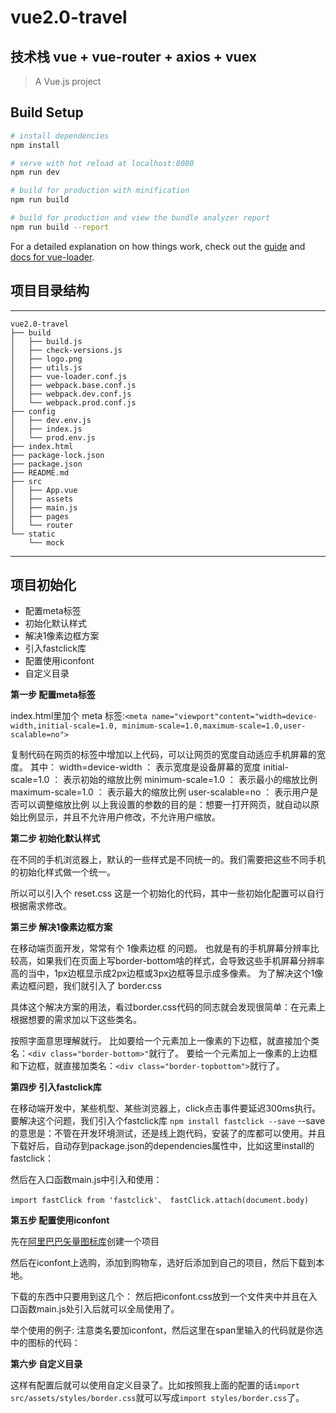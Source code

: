 # vue2.0-travel

## 技术栈 vue + vue-router + axios + vuex


> A Vue.js project

## Build Setup

``` bash
# install dependencies
npm install

# serve with hot reload at localhost:8080
npm run dev

# build for production with minification
npm run build

# build for production and view the bundle analyzer report
npm run build --report
```

For a detailed explanation on how things work, check out the [guide](http://vuejs-templates.github.io/webpack/) and [docs for vue-loader](http://vuejs.github.io/vue-loader).

## 项目目录结构
***
```
vue2.0-travel
├── build
│   ├── build.js
│   ├── check-versions.js
│   ├── logo.png
│   ├── utils.js
│   ├── vue-loader.conf.js
│   ├── webpack.base.conf.js
│   ├── webpack.dev.conf.js
│   └── webpack.prod.conf.js
├── config
│   ├── dev.env.js
│   ├── index.js
│   └── prod.env.js
├── index.html
├── package-lock.json
├── package.json
├── README.md
├── src
│   ├── App.vue
│   ├── assets
│   ├── main.js
│   ├── pages
│   └── router
└── static
    └── mock
```
*** 
## 项目初始化
* 配置meta标签
* 初始化默认样式
* 解决1像素边框方案
* 引入fastclick库
* 配置使用iconfont
* 自定义目录

**第一步 配置meta标签**

index.html里加个 meta 标签:`<meta name="viewport"content="width=device-width,initial-scale=1.0, minimum-scale=1.0,maximum-scale=1.0,user-scalable=no">`

复制代码在网页的标签中增加以上代码，可以让网页的宽度自动适应手机屏幕的宽度。 其中： width=device-width ： 表示宽度是设备屏幕的宽度 initial-scale=1.0 ： 表示初始的缩放比例 minimum-scale=1.0 ： 表示最小的缩放比例 maximum-scale=1.0 ： 表示最大的缩放比例 user-scalable=no ： 表示用户是否可以调整缩放比例 以上我设置的参数的目的是：想要一打开网页，就自动以原始比例显示，并且不允许用户修改，不允许用户缩放。

**第二步 初始化默认样式**

在不同的手机浏览器上，默认的一些样式是不同统一的。我们需要把这些不同手机的初始化样式做一个统一。

所以可以引入个 reset.css
这是一个初始化的代码，其中一些初始化配置可以自行根据需求修改。

**第三步 解决1像素边框方案**

在移动端页面开发，常常有个 1像素边框 的问题。 也就是有的手机屏幕分辨率比较高，如果我们在页面上写border-bottom啥的样式，会导致这些手机屏幕分辨率高的当中，1px边框显示成2px边框或3px边框等显示成多像素。 为了解决这个1像素边框问题，我们就引入了 border.css

具体这个解决方案的用法，看过border.css代码的同志就会发现很简单：在元素上根据想要的需求加以下这些类名。 

按照字面意思理解就行。 比如要给一个元素加上一像素的下边框，就直接加个类名：`<div class="border-bottom>"`就行了。 要给一个元素加上一像素的上边框和下边框，就直接加类名：`<div class="border-topbottom">`就行了。

**第四步 引入fastclick库**

在移动端开发中，某些机型、某些浏览器上，click点击事件要延迟300ms执行。 要解决这个问题，我们引入个fastclick库 `npm install fastclick --save` --save的意思是：不管在开发环境测试，还是线上跑代码，安装了的库都可以使用。并且下载好后，自动存到package.json的dependencies属性中，比如这里install的fastclick：

然后在入口函数main.js中引入和使用：

`import fastClick from 'fastclick'、 fastClick.attach(document.body)`

**第五步 配置使用iconfont**

先在[阿里巴巴矢量图标库](https://www.iconfont.cn/)创建一个项目

然后在iconfont上选购，添加到购物车，选好后添加到自己的项目，然后下载到本地。

下载的东西中只要用到这几个：  然后把iconfont.css放到一个文件夹中并且在入口函数main.js处引入后就可以全局使用了。

举个使用的例子:  注意类名要加iconfont，然后这里在span里输入的代码就是你选中的图标的代码： 

**第六步 自定义目录**

这样有配置后就可以使用自定义目录了。比如按照我上面的配置的话`import src/assets/styles/border.css`就可以写成`import styles/border.css`了。